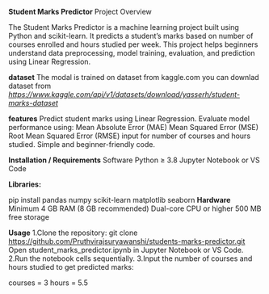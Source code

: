 **Student Marks Predictor**
Project Overview

The Student Marks Predictor is a machine learning project built using Python and scikit-learn.
It predicts a student’s marks based on number of courses enrolled and hours studied per week.
This project helps beginners understand data preprocessing, model training, evaluation, and prediction using Linear Regression.

**dataset**
The modal is trained on dataset from kaggle.com you can downlad dataset from *https://www.kaggle.com/api/v1/datasets/download/yasserh/student-marks-dataset* 

**features**
Predict student marks using Linear Regression.
Evaluate model performance using:
Mean Absolute Error (MAE)
Mean Squared Error (MSE)
Root Mean Squared Error (RMSE)
input for number of courses and hours studied.
Simple and beginner-friendly code.

**Installation / Requirements**
Software
Python ≥ 3.8
Jupyter Notebook or VS Code

**Libraries:**

pip install pandas numpy scikit-learn matplotlib seaborn
**Hardware**
Minimum 4 GB RAM (8 GB recommended)
Dual-core CPU or higher
500 MB free storage

 
**Usage**
1.Clone the repository:
 git clone https://github.com/Pruthvirajsuryawanshi/students-marks-predictor.git
 Open student_marks_predictor.ipynb in Jupyter Notebook or VS Code.
2.Run the notebook cells sequentially.
3.Input the number of courses and hours studied to get predicted marks:

courses = 3
hours = 5.5
 
